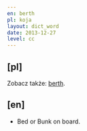 ```yaml
---
en: berth
pl: koja
layout: dict_word
date: 2013-12-27
level: cc
---
```


[pl]
----


Zobacz także: [berth](/dict/port/berth.html).

[en]
----
* Bed or Bunk on board.